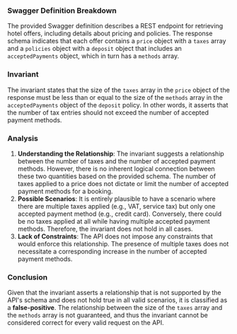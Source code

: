 ### Swagger Definition Breakdown
The provided Swagger definition describes a REST endpoint for retrieving hotel offers, including details about pricing and policies. The response schema indicates that each offer contains a `price` object with a `taxes` array and a `policies` object with a `deposit` object that includes an `acceptedPayments` object, which in turn has a `methods` array.

### Invariant
The invariant states that the size of the `taxes` array in the `price` object of the response must be less than or equal to the size of the `methods` array in the `acceptedPayments` object of the `deposit` policy. In other words, it asserts that the number of tax entries should not exceed the number of accepted payment methods.

### Analysis
1. **Understanding the Relationship**: The invariant suggests a relationship between the number of taxes and the number of accepted payment methods. However, there is no inherent logical connection between these two quantities based on the provided schema. The number of taxes applied to a price does not dictate or limit the number of accepted payment methods for a booking.
2. **Possible Scenarios**: It is entirely plausible to have a scenario where there are multiple taxes applied (e.g., VAT, service tax) but only one accepted payment method (e.g., credit card). Conversely, there could be no taxes applied at all while having multiple accepted payment methods. Therefore, the invariant does not hold in all cases.
3. **Lack of Constraints**: The API does not impose any constraints that would enforce this relationship. The presence of multiple taxes does not necessitate a corresponding increase in the number of accepted payment methods.

### Conclusion
Given that the invariant asserts a relationship that is not supported by the API's schema and does not hold true in all valid scenarios, it is classified as a **false-positive**. The relationship between the size of the `taxes` array and the `methods` array is not guaranteed, and thus the invariant cannot be considered correct for every valid request on the API.
